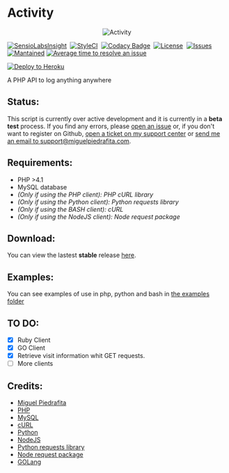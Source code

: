 # Activity

<p align="center">

  <img src="http://i.imgur.com/IwbWKJn.png" alt="Activity">
</p>

[![SensioLabsInsight](http://i.imgur.com/zS1IVWU.png)](https://insight.sensiolabs.com/projects/532e42dd-402e-4605-b8a8-5e5dc8fe6dc2)  [![StyleCI](https://styleci.io/repos/74149532/shield)](https://styleci.io/repos/74149532)  [![Codacy Badge](https://api.codacy.com/project/badge/Grade/9b9322d8623b4ac281679e0b7dbaffa5)](https://www.codacy.com/app/m1guelpiedrafita/Activity?utm_source=github.com&amp;utm_medium=referral&amp;utm_content=m1guelpf/Activity&amp;utm_campaign=Badge_Grade)  [![License](https://img.shields.io/github/license/m1guelpf/Activity.svg)](LICENSE)  [![Issues](https://img.shields.io/github/issues/m1guelpf/Activity.svg)](https://github.com/m1guelpf/Activity/issues)  [![Mantained](https://img.shields.io/maintenance/yes/2016.svg)](https://github.com/m1guelpf/Activity)  [![Average time to resolve an issue](http://isitmaintained.com/badge/resolution/m1guelpf/Activity.svg)](http://isitmaintained.com/project/m1guelpf/Activity "Average time to resolve an issue")

[![Deploy to Heroku](https://www.herokucdn.com/deploy/button.svg)](https://heroku.com/deploy?template=https://github.com/m1guelpf/Activity-heroku/tree/master)

A PHP API to log anything anywhere

## Status:
This script is currently over active development and it is currently in a **beta test** process. If you find any errors, please [open an issue](https://github.com/m1guelpf/Activity/issues/new) or, if you don't want to register on Github, [open a ticket on my support center](https://support.miguelpiedrafita.com) or [send me an email to support@miguelpiedrafita.com](malito:support@miguelpiedrafita.com).

## Requirements:
* PHP >4.1
* MySQL database
* *(Only if using the PHP client): PHP cURL library*
* *(Only if using the Python client): Python requests library*
* *(Only if using the BASH client): cURL*
* *(Only if using the NodeJS client): Node request package*

## Download:
You can view the lastest **stable** release [here](https://github.com/m1guelpf/Activity/releases/latest).

## Examples:
You can see examples of use in php, python and bash in [the examples folder](https://github.com/m1guelpf/Activity/blob/master/examples/)

## TO DO:
* [x] Ruby Client
* [x] GO Client
* [x] Retrieve visit information whit GET requests.
* [ ] More clients

## Credits:
* [Miguel Piedrafita](https://projects.miguelpiedrafita.com)
* [PHP](https://php.net)
* [MySQL](https://mysql.com)
* [cURL](https://curl.haxx.se/)
* [Python](https://www.python.org/)
* [NodeJS](https://nodejs.org/)
* [Python requests library](https://github.com/kennethreitz/requests#requests-http-for-humans)
* [Node request package](https://github.com/request/request#request---simplified-http-client)
* [GOLang](https://golang.org/)
